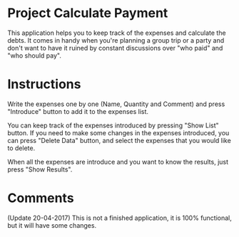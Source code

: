 # Project Calculate Payment
This application helps you to keep track of the expenses and calculate the debts. It comes in handy when you're planning a group trip or a party and don't want to have it ruined by constant discussions over "who paid" and "who should pay".

# Instructions
Write the expenses one by one (Name, Quantity and Comment) and press "Introduce" button to add it to the expenses list.

You can keep track of the expenses introduced by pressing "Show List" button. If you need to make some changes in the expenses introduced, you can press "Delete Data" button, and select the expenses that you would like to delete.

When all the expenses are introduce and you want to know the results, just press "Show Results".

# Comments
(Update 20-04-2017) This is not a finished application, it is 100% functional, but it will have some changes.
